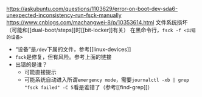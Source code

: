 https://askubuntu.com/questions/1103629/error-on-boot-dev-sda6-unexpected-inconsistency-run-fsck-manually
https://www.cnblogs.com/machangwei-8/p/10353614.html
文件系统损坏（可能和[[dual-boot/steps]]时[[bit-locker]]有关）
在黑命令行，`fsck -f <出错的设备>`
- “设备”是`/dev`下属的文件，参考[[linux-devices]]
- `fsck`是修复，但有风险。参考上面的链接
- 出错的是谁？
  - 可能直接提示
  - 可能系统自动进入所谓`emergency mode`，需要`journalctl -xb | grep "fsck failed" -C 5`看是谁错了（参考[[find-grep]]）